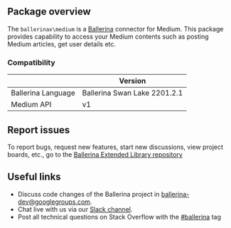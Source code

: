 ## Package overview
The `ballerinax\medium` is a [Ballerina](https://ballerina.io/) connector for Medium.
This package provides capability to access your Medium contents such as posting Medium articles, get user details etc.

### Compatibility
|                      | Version                   |
|----------------------|---------------------------|
| Ballerina Language   | Ballerina Swan Lake 2201.2.1|
| Medium API           | v1                        |

## Report issues
To report bugs, request new features, start new discussions, view project boards, etc., go to the [Ballerina Extended Library repository](https://github.com/ballerina-platform/ballerina-extended-library)

## Useful links
- Discuss code changes of the Ballerina project in [ballerina-dev@googlegroups.com](mailto:ballerina-dev@googlegroups.com).
- Chat live with us via our [Slack channel](https://ballerina.io/community/slack/).
- Post all technical questions on Stack Overflow with the [#ballerina](https://stackoverflow.com/questions/tagged/ballerina) tag

